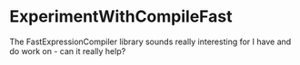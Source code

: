 # ExperimentWithCompileFast
The FastExpressionCompiler library sounds really interesting for I have and do work on - can it really help?
